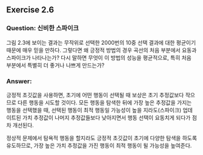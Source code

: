 ## Exercise 2.6

### Question: 신비한 스파이크

그림 2.3에 보이는 결과는 무작위로 선택한 2000번의 10중 선택 결과에 대한 평균이기 때문에 매우 믿을 만하다. 그렇다면 왜 긍정적 방법의 경우 곡선의 처음 부분에서 요동과 스파이크가 나타나는가? 다시 말하면 무엇이 이 방법의 성능을 평균적으로, 특히 처음 부분에서 특별히 더 좋거나 나쁘게 만드는가?

### Answer:

긍정적 초깃값을 사용하면, 초기에 어떤 행동이 선택될 때 보상은 초기 추정값보다 작으므로 다른 행동을 시도할 것이다. 모든 행동을 탐색한 뒤에 가장 높은 추정값을 가지는 행동을 선택했을 때, 선택된 행동이 최적 행동일 가능성이 높을 지라도(스파이크) 업데이트된 가치 추정값이 나머지 추정값들보다 낮아지면서 행동 선택이 요동치게 되다가 점차 개선된다.

정상적 문제에서 탐욕적 행동을 할지라도 긍정적 초깃값이 초기에 다양한 탐색을 하도록 유도하므로, 가장 높은 가치 추정값을 가진 행동이 최적 행동이 될 가능성을 높여준다.